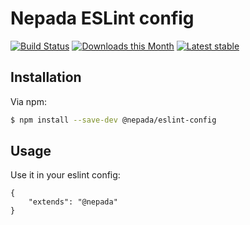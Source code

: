 Nepada ESLint config
====================

[![Build Status](https://travis-ci.org/nepada/eslint-config.svg?branch=master)](https://travis-ci.org/nepada/eslint-config)
[![Downloads this Month](https://img.shields.io/npm/dm/@nepada/eslint-config.svg)](https://yarnpkg.com/package/@nepada/eslint-config)
[![Latest stable](https://img.shields.io/npm/v/@nepada/eslint-config.svg)](https://yarnpkg.com/package/@nepada/eslint-config)


Installation
------------

Via npm:

```sh
$ npm install --save-dev @nepada/eslint-config
```


Usage
-----

Use it in your eslint config:

```
{
    "extends": "@nepada"
}
```
